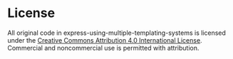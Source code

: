 License
===

All original code in express-using-multiple-templating-systems is licensed under the [Creative Commons Attribution 4.0 International License](http://creativecommons.org/licenses/by/4.0/). Commercial and noncommercial use is permitted with attribution.